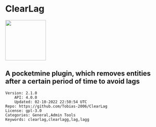 # ClearLag
<img src="https://raw.githubusercontent.com/Tobias-2006/ClearLag/03e2a03a5f8868216dfc89eb78f51523ff228d6b/icon.png" width="128" height="128" />

## A pocketmine plugin, which removes entities after a certain period of time to avoid lags
```properties
Version: 2.1.0
    API: 4.0.0
    Updated: 02-10-2022 22:50:54 UTC
Repo: https://github.com/Tobias-2006/ClearLag
License: gpl-3.0
Categories: General,Admin Tools
Keywords: clearlag,clearlagg,lag,lagg
```